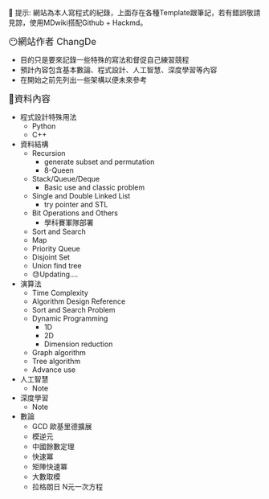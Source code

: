 
📢  提示: 網站為本人寫程式的紀錄，上面存在各種Template跟筆記，若有錯誤敬請見諒，使用MDwiki搭配Github + Hackmd。

<font size=4>😶網站作者 ChangDe</font><br>
- 目的只是要來記錄一些特殊的寫法和督促自己練習競程
- 預計內容包含基本數論、程式設計、人工智慧、深度學習等內容
- 在開始之前先列出一些架構以便未來參考

<font size=4>📃資料內容</font><br>
- 程式設計特殊用法
    - Python
    - C++
- 資料結構
    - Recursion
        - generate subset and permutation
        - 8-Queen
    - Stack/Queue/Deque
        - Basic use and classic problem
    - Single and Double Linked List
        - try pointer and STL
    - Bit Operations and Others
        - 學科賽軍隊部署
    - Sort and Search
    - Map
    - Priority Queue
    - Disjoint Set
    - Union find tree
    - 😓Updating....
- 演算法
    - Time Complexity
    - Algorithm Design Reference
    - Sort and Search Problem
    - Dynamic Programming
        - 1D
        - 2D
        - Dimension reduction
    - Graph algorithm
    - Tree algorithm
    - Advance use
- 人工智慧
    - Note
- 深度學習
    - Note
- 數論
    - GCD 歐基里德擴展
    - 模逆元
    - 中國餘數定理
    - 快速冪
    - 矩陣快速冪
    - 大數取模
    - 拉格朗日 N元一次方程
